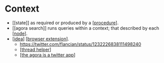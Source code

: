 # Context

- [[state]] as required or produced by a [[procedure]].
- [[agora search]] runs queries within a context; that described by each [[node]].
- [[idea]] [[browser extension]].
  - https://twitter.com/flancian/status/1232226838111498240
  - [[thread helper]]
  - [[the agora is a twitter app]]

[//begin]: # "Autogenerated link references for markdown compatibility"
[procedure]: procedure "Procedure"
[node]: node "Node"
[idea]: idea "Idea"
[browser extension]: browser-extension "Browser Extension"
[thread helper]: thread-helper "Thread Helper"
[the agora is a twitter app]: the-agora-is-a-twitter-app "The Agora Is a Twitter App"
[//end]: # "Autogenerated link references"
